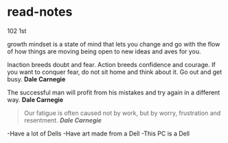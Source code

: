 # read-notes
102 1st 

growth mindset is a state of mind that lets you change and go with the flow of how things are moving being open to new ideas and aves for you.


Inaction breeds doubt and fear. Action breeds confidence and courage. If you want to conquer fear, do not sit home and think about it. Go out and get busy. 
**Dale Carnegie**


The successful man will profit from his mistakes and try again in a different way. 
**Dale Carnegie**


>Our fatigue is often caused not by work, but by worry, frustration and resentment. 
***Dale Carnegie***


-Have a lot of Dells
-Have art made from a Dell
-This PC is a Dell
